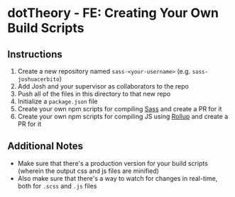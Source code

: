 # dotTheory - FE: Creating Your Own Build Scripts

## Instructions

1. Create a new repository named `sass-<your-username>` (e.g. `sass-joshuacerbito`)
2. Add Josh and your supervisor as collaborators to the repo
3. Push all of the files in this directory to that new repo
4. Initialize a `package.json` file
5. Create your own npm scripts for compiling [Sass](https://sass-lang.com/) and create a PR for it
6. Create your own npm scripts for compiling JS using [Rollup](https://rollupjs.org/) and create a PR for it

## Additional Notes

- Make sure that there's a production version for your build scripts (wherein the output css and js files are minified)
- Also make sure that there's a way to watch for changes in real-time, both for `.scss` and `.js` files
